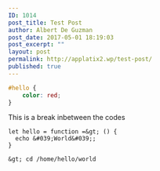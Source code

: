 ```yaml
---
ID: 1014
post_title: Test Post
author: Albert De Guzman
post_date: 2017-05-01 18:19:03
post_excerpt: ""
layout: post
permalink: http://applatix2.wp/test-post/
published: true
---
```

~~~~css
#hello {
    color: red;
}
~~~~

This is a break inbetween the codes

```
let hello = function =&gt; () {
  echo &#039;World&#039;;
}
```


```
&gt; cd /home/hello/world
```